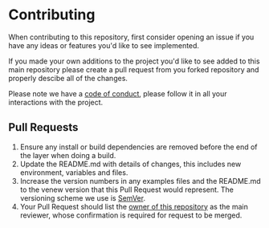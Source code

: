 # Contributing

When contributing to this repository, first consider opening an issue if you have any ideas 
or features you'd like to see implemented.

If you made your own additions to the project you'd like to see added to this main repository 
please create a pull request from you forked repository and properly descibe all of the changes.

Please note we have a [code of conduct](https://github.com/FrozenTear7/twitch-spambot/blob/master/CODE_OF_CONDUCT.md), 
please follow it in all your interactions with the project.

## Pull Requests

1. Ensure any install or build dependencies are removed before the end of the layer when doing a build.
2. Update the README.md with details of changes, this includes new environment, variables and files.
3. Increase the version numbers in any examples files and the README.md to the venew version that this
Pull Request would represent. The versioning scheme we use is [SemVer](http://semver.org/).
4. Your Pull Request should list the [owner of this repository](https://github.com/FrozenTear7) as the
main reviewer, whose confirmation is required for request to be merged.
